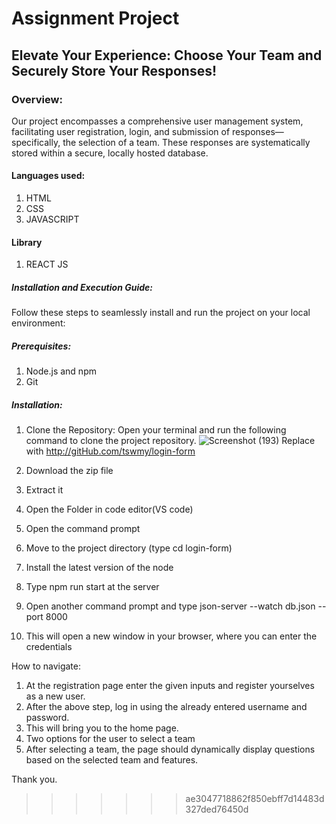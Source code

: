 # Assignment Project

## Elevate Your Experience: Choose Your Team and Securely Store Your Responses!

### Overview:
Our project encompasses a comprehensive user management system, facilitating user registration, login, and submission of responses—specifically, the selection of a team. These responses are systematically stored within a secure, locally hosted database.

#### Languages used:
1. HTML
2. CSS
3. JAVASCRIPT

#### Library
1. REACT JS

##### Installation and Execution Guide:

Follow these steps to seamlessly install and run the project on your local environment:

##### Prerequisites:
1. Node.js and npm
2. Git

##### Installation:
1. Clone the Repository: Open your terminal and run the following command to clone the project repository.
  ![Screenshot (193)](https://github.com/tswmy/login-form/assets/146413390/6dcd68a8-96c5-44d4-8c46-33919f3c3037)
   Replace <repository-url> with http://gitHub.com/tswmy/login-form


1. Download the zip file
2. Extract it
3. Open the Folder in code editor(VS code)
4. Open the command prompt
5. Move to the project directory (type cd login-form)
6. Install the latest version of the node
7. Type npm run start at the server
8. Open another command prompt and type json-server --watch db.json --port 8000
9. This will open a new window in your browser, where you can enter the credentials

How to navigate:
1. At the registration page enter the given inputs and register yourselves as a new user.
2. After the above step, log in using the already entered username and password.
3. This will bring you to the home page.
4. Two options for the user to select a team
5. After selecting a team, the page should dynamically display questions based on the selected team and features.


Thank you.
>>>>>>> ae3047718862f850ebff7d14483d327ded76450d
